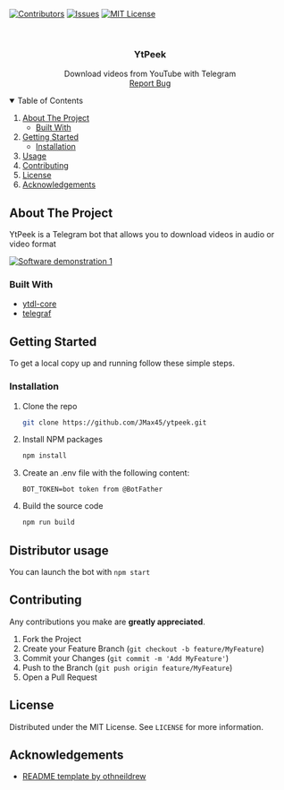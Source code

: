 [![Contributors][contributors-shield]][contributors-url]
[![Issues][issues-shield]][issues-url]
[![MIT License][license-shield]][license-url]

<!-- PROJECT LOGO -->
<br />
<p align="center">
  <h3 align="center">YtPeek</h3>

  <p align="center">
    Download videos from YouTube with Telegram
    <br />
    <a href="https://github.com/JMax45/ytpeek/issues">Report Bug</a>
  </p>
</p>

<!-- TABLE OF CONTENTS -->
<details open="open">
  <summary>Table of Contents</summary>
  <ol>
    <li>
      <a href="#about-the-project">About The Project</a>
      <ul>
        <li><a href="#built-with">Built With</a></li>
      </ul>
    </li>
    <li>
      <a href="#getting-started">Getting Started</a>
      <ul>
        <li><a href="#installation">Installation</a></li>
      </ul>
    </li>
    <li><a href="#distributor-usage">Usage</a></li>
    <li><a href="#contributing">Contributing</a></li>
    <li><a href="#license">License</a></li>
    <li><a href="#acknowledgements">Acknowledgements</a></li>
  </ol>
</details>

<!-- ABOUT THE PROJECT -->

## About The Project

YtPeek is a Telegram bot that allows you to download videos in audio or video format

[![Software demonstration 1][software-demonstration1]](#)

### Built With

- [ytdl-core](https://github.com/fent/node-ytdl-core)
- [telegraf](https://github.com/telegraf/telegraf)

## Getting Started

To get a local copy up and running follow these simple steps.

### Installation

1. Clone the repo
   ```sh
   git clone https://github.com/JMax45/ytpeek.git
   ```
2. Install NPM packages
   ```sh
   npm install
   ```
3. Create an .env file with the following content:
   ```
   BOT_TOKEN=bot token from @BotFather
   ```
4. Build the source code
   ```sh
   npm run build
   ```

<!-- USAGE EXAMPLE -->

## Distributor usage

You can launch the bot with `npm start`

## Contributing

Any contributions you make are **greatly appreciated**.

1. Fork the Project
2. Create your Feature Branch (`git checkout -b feature/MyFeature`)
3. Commit your Changes (`git commit -m 'Add MyFeature'`)
4. Push to the Branch (`git push origin feature/MyFeature`)
5. Open a Pull Request

<!-- LICENSE -->

## License

Distributed under the MIT License. See `LICENSE` for more information.

<!-- ACKNOWLEDGEMENTS -->

## Acknowledgements

- [README template by othneildrew](https://github.com/othneildrew/Best-README-Template)

<!-- MARKDOWN LINKS & IMAGES -->
<!-- https://www.markdownguide.org/basic-syntax/#reference-style-links -->

[contributors-shield]: https://img.shields.io/github/contributors/JMax45/ytpeek?style=for-the-badge
[contributors-url]: https://github.com/JMax45/ytpeek/graphs/contributors
[issues-shield]: https://img.shields.io/github/issues/JMax45/ytpeek?style=for-the-badge
[issues-url]: https://github.com/JMax45/ytpeek/issues
[license-shield]: https://img.shields.io/github/license/JMax45/ytpeek?style=for-the-badge
[license-url]: https://github.com/JMax45/ytpeek/blob/master/LICENSE
[software-demonstration1]: https://i.imgur.com/U6aoSQC.png
